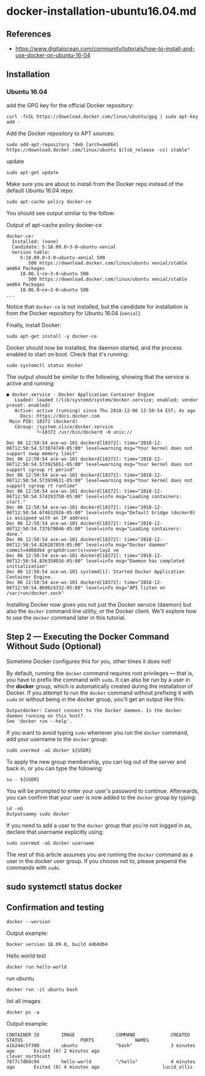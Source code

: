 # docker-installation-ubuntu16.04.md

## References

* https://www.digitalocean.com/community/tutorials/how-to-install-and-use-docker-on-ubuntu-16-04

## Installation

### Ubuntu 16.04

add the GPG key for the official Docker repository:

```shell
curl -fsSL https://download.docker.com/linux/ubuntu/gpg | sudo apt-key add -
```

Add the Docker repository to APT sources:

```shell
sudo add-apt-repository "deb [arch=amd64] https://download.docker.com/linux/ubuntu $(lsb_release -cs) stable"
```

update

```shell
sudo apt-get update
```

Make sure you are about to install from the Docker repo instead of the default Ubuntu 16.04 repo:

```
sudo apt-cache policy docker-ce
```

You should see output similar to the follow:

Output of apt-cache policy docker-ce

```
docker-ce:
  Installed: (none)
  Candidate: 5:18.09.0~3-0~ubuntu-xenial
  Version table:
     5:18.09.0~3-0~ubuntu-xenial 500
        500 https://download.docker.com/linux/ubuntu xenial/stable amd64 Packages
     18.06.1~ce~3-0~ubuntu 500
        500 https://download.docker.com/linux/ubuntu xenial/stable amd64 Packages
     18.06.0~ce~3-0~ubuntu 500
...     
```

Notice that `docker-ce` is not installed, but the candidate for installation is from the Docker repository for Ubuntu 16.04 (`xenial`).

Finally, install Docker:

```shell
sudo apt-get install -y docker-ce
```

Docker should now be installed, the daemon started, and the process enabled to start on boot. Check that it's running:

```shell
sudo systemctl status docker
```

The output should be similar to the following, showing that the service is active and running:

```shell
● docker.service - Docker Application Container Engine
   Loaded: loaded (/lib/systemd/system/docker.service; enabled; vendor preset: enabled)
   Active: active (running) since Thu 2018-12-06 12:50:54 EST; 4s ago
     Docs: https://docs.docker.com
 Main PID: 18372 (dockerd)
   CGroup: /system.slice/docker.service
           └─18372 /usr/bin/dockerd -H unix://

Dec 06 12:50:54 ace-ws-101 dockerd[18372]: time="2018-12-06T12:50:54.573874749-05:00" level=warning msg="Your kernel does not support swap memory limit"
Dec 06 12:50:54 ace-ws-101 dockerd[18372]: time="2018-12-06T12:50:54.573925651-05:00" level=warning msg="Your kernel does not support cgroup rt period"
Dec 06 12:50:54 ace-ws-101 dockerd[18372]: time="2018-12-06T12:50:54.573939631-05:00" level=warning msg="Your kernel does not support cgroup rt runtime"
Dec 06 12:50:54 ace-ws-101 dockerd[18372]: time="2018-12-06T12:50:54.574293750-05:00" level=info msg="Loading containers: start."
Dec 06 12:50:54 ace-ws-101 dockerd[18372]: time="2018-12-06T12:50:54.674632926-05:00" level=info msg="Default bridge (docker0) is assigned with an IP address 
Dec 06 12:50:54 ace-ws-101 dockerd[18372]: time="2018-12-06T12:50:54.737679846-05:00" level=info msg="Loading containers: done."
Dec 06 12:50:54 ace-ws-101 dockerd[18372]: time="2018-12-06T12:50:54.826287859-05:00" level=info msg="Docker daemon" commit=4d60db4 graphdriver(s)=overlay2 ve
Dec 06 12:50:54 ace-ws-101 dockerd[18372]: time="2018-12-06T12:50:54.826358016-05:00" level=info msg="Daemon has completed initialization"
Dec 06 12:50:54 ace-ws-101 systemd[1]: Started Docker Application Container Engine.
Dec 06 12:50:54 ace-ws-101 dockerd[18372]: time="2018-12-06T12:50:54.869624332-05:00" level=info msg="API listen on /var/run/docker.sock"
```

Installing Docker now gives you not just the Docker service (daemon) but also the `docker` command line utility, or the Docker client. We'll explore how to use the `docker` command later in this tutorial.



## Step 2 — Executing the Docker Command Without Sudo (Optional)

Sometime Docker configures this for you, other times it does not!

By default, running the `docker` command requires root privileges — that is, you have to prefix the command with `sudo`. It can also be run by a user in the **docker** group, which is automatically created during the installation of Docker. If you attempt to run the `docker` command without prefixing it with `sudo` or without being in the docker group, you'll get an output like this:

```
Outputdocker: Cannot connect to the Docker daemon. Is the docker daemon running on this host?.
See 'docker run --help'.
```

If you want to avoid typing `sudo` whenever you run the `docker` command, add your username to the `docker` group:

```
sudo usermod -aG docker ${USER}
```

To apply the new group membership, you can log out of the server and back in, or you can type the following:

```
su - ${USER}
```

You will be prompted to enter your user's password to continue.  Afterwards, you can confirm that your user is now added to the `docker` group by typing:

```
id -nG
Outputsammy sudo docker
```

If you need to add a user to the `docker` group that you're not logged in as, declare that username explicitly using:

```
sudo usermod -aG docker username
```

The rest of this article assumes you are running the `docker` command as a user in the docker user group. If you choose not to, please prepend the commands with `sudo`.



## sudo systemctl status docker

## Confirmation and testing

```shell
docker --version
```

Output example:

```shell
Docker version 18.09.0, build 4d60db4
```

Hello world test

```shell
docker run hello-world
```

run ubuntu

```shell
docker run -it ubuntu bash
```

list all images

```shell
docker ps -a
```

Output example:

```shell
CONTAINER ID        IMAGE               COMMAND             CREATED             STATUS                     PORTS               NAMES
a1b244c5f390        ubuntu              "bash"              3 minutes ago       Exited (0) 2 minutes ago                       clever_northcutt
7877c7d60c94        hello-world         "/hello"            4 minutes ago       Exited (0) 4 minutes ago                       lucid_ellis
```

